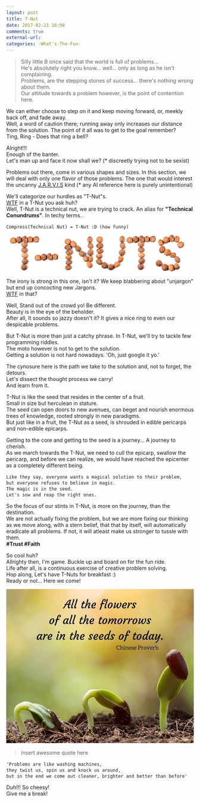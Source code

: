 ```yaml
---
layout: post
title: T-Nut
date: 2017-02-21 16:08
comments: true
external-url:
categories: -What's-The-Fun-
---
```


>Silly little B once said that the world is full of problems...<br>
He's absolutely right you know... well... only as long as he isn't complaining.<br>
Problems, are the stepping stones of success... there's nothing wrong about them.<br>
Our attitude towards a problem however, is the point of contention here.<br>

We can either choose to step on it and keep moving forward, or, meekly back off, and fade away.<br>
Well, a word of caution there; running away only increases our distance from the solution. The point of it all was to get to the goal remember?<br>
Ting, Ring - Does that ring a bell?<br>

Alright!!!<br>
Enough of the banter.<br>
Let's man up and face it now shall we? (* discreetly trying not to be sexist)<br>

Problems out there, come in various shapes and sizes. In this section, we will deal with only one flavor of those problems. The one that would interest the uncanny [J.A.R.V.I.S](http://ironman.wikia.com/wiki/J.A.R.V.I.S.) kind (* any AI reference here is purely unintentional)<br>

We'll categorize our hurdles as "T-Nut"s.<br>
[WTF](/blog/2017/02/13/welcome-aboard/) in a T-Nut you ask huh?<br>
Well, T-Nut is a technical nut, we are trying to crack. An alias for <b>"Technical Conundrums"</b>. In techy terms..<br>
```
Compress(Technical Nut) = T-Nut :D (how funny)
```

<img src="/assets/2017-02-21/t-nuts.png">

The irony is strong in this one, isn't it? We keep blabbering about "unjargon" but end up concocting new Jargons.<br>
[WTF](/blog/2017/02/13/welcome-aboard/) in that?

Well, Stand out of the crowd yo! Be different.<br>
Beauty is in the eye of the beholder.<br>
After all, It sounds so jazzy doesn't it? It gives a nice ring to even our despicable problems.<br>

But T-Nut is more than just a catchy phrase.
In T-Nut, we'll try to tackle few programming riddles.<br>
The moto however is not to get to the solution.<br>
Getting a solution is not hard nowadays. 'Oh, just google it yo.'<br>

The cynosure here is the path we take to the solution and, not to forget, the detours.<br>
Let's dissect the thought process we carry!<br>
And learn from it.<br>

T-Nut is like the seed that resides in the center of a fruit.<br>
Small in size but herculean in stature.<br>
The seed can open doors to new avenues, can beget and nourish enormous trees of knowledge, rooted strongly in new paradigms.<br>
But just like in a fruit, the T-Nut as a seed, is shrouded in edible pericarps and non-edible epicarps.<br>

Getting to the core and getting to the seed is a journey... A journey to cherish.<br>
As we march towards the T-Nut, we need to cull the epicarp, swallow the pericarp, and before we can realize, we would have reached the epicenter as a completely different being.<br>

```
Like they say, everyone wants a magical solution to their problem,
but everyone refuses to believe in magic. 
The magic is in the seed.
Let's sow and reap the right ones.
```

So the focus of our stints in T-Nut, is more on the journey, than the destination.<br>
We are not actually fixing the problem, but we are more fixing our thinking as we move along, with a stern belief, that that by itself, will automatically eradicate all problems. If not, it will atleast make us stronger to tussle with them.<br>
<b>#Trust #Faith</b>

So cool huh?<br>
Allrighty then, I'm game. Buckle up and board on for the fun ride.<br>
Life after all, is a continuous exercise of creative problem solving.<br>
Hop along, Let's have T-Nuts for breakfast :)<br>
Ready or not... Here we come!<br>

<img src="/assets/2017-02-21/seed.jpg">

>insert awesome quote here

```
'Problems are like washing machines,
they twist us, spin us and knock us around,
but in the end we come out cleaner, brighter and better than before'
```

Duh!!! So cheesy!<br>
Give me a break!
